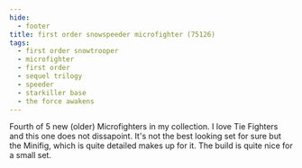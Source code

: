 ```yaml
---
hide:
  - footer
title: first order snowspeeder microfighter (75126)
tags:
  - first order snowtrooper
  - microfighter
  - first order
  - sequel trilogy
  - speeder
  - starkiller base
  - the force awakens
---
```


Fourth of 5 new (older) Microfighters in my collection. I love Tie Fighters and this one does not dissapoint. It's not the best looking set for sure but the Minifig, which is quite detailed makes up for it. The build is quite nice for a small set.

